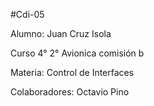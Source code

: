 #Cdi-05

Alumno: Juan Cruz Isola

Curso 4° 2° Avionica comisión b

Materia: Control de Interfaces

Colaboradores: Octavio Pino
